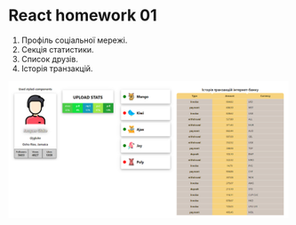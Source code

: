 # React homework 01

1. Профіль соціальної мережі.
2. Секція статистики.
3. Список друзів.
4. Історія транзакцій.

![Creating repo from a template step 1](./assets/01.png)
